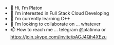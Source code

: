 - 👋 Hi, I’m Platon
- 👀 I’m interested in Full Stack Cloud Developing
- 🌱 I’m currently learning C++
- 💞️ I’m looking to collaborate on ... whatever
- 📫 How to reach me ... telegram @platinna or https://join.skype.com/invite/pAGJ4Qh4XEzu

<!---
PlatInna/PlatInna is a ✨ special ✨ repository because its `README.md` (this file) appears on your GitHub profile.
You can click the Preview link to take a look at your changes.
--->
